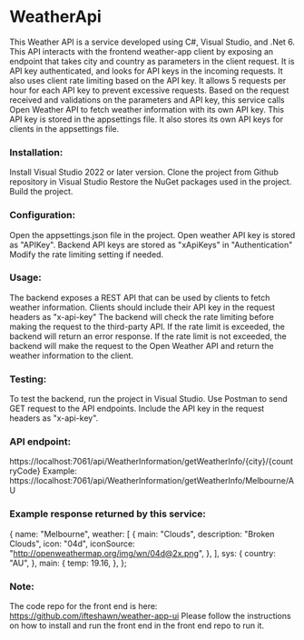 # WeatherApi
This Weather API is a service developed using C#, Visual Studio, and .Net 6. 
This API interacts with the frontend weather-app client by exposing an endpoint that takes city and country as parameters in the client request. It is API key authenticated, and looks for API keys in the incoming requests. It also uses client rate limiting based on the API key. It allows 5 requests per hour for each API key to prevent excessive requests. Based on the request received and validations on the parameters and API key, this service calls Open Weather API to fetch weather information with its own API key. This API key is stored in the appsettings file. It also stores its own API keys for clients in the appsettings file. 

### Installation:

Install Visual Studio 2022 or later version.
Clone the project from Github repository in Visual Studio
Restore the NuGet packages used in the project.
Build the project.

### Configuration:

Open the appsettings.json file in the project.
Open weather API key is stored as "APIKey".
Backend API keys are stored as "xApiKeys" in "Authentication"
Modify the rate limiting setting if needed.

### Usage:

The backend exposes a REST API that can be used by clients to fetch weather information.
Clients should include their API key in the request headers as "x-api-key"
The backend will check the rate limiting before making the request to the third-party API.
If the rate limit is exceeded, the backend will return an error response.
If the rate limit is not exceeded, the backend will make the request to the Open Weather API and return the weather information to the client.

### Testing:

To test the backend, run the project in Visual Studio.
Use Postman to send GET request to the API endpoints.
Include the API key in the request headers as "x-api-key".

### API endpoint:

https://localhost:7061/api/WeatherInformation/getWeatherInfo/{city}/{countryCode}
Example: https://localhost:7061/api/WeatherInformation/getWeatherInfo/Melbourne/AU

### Example response returned by this service:

{
  name: "Melbourne",
  weather: [
    {
      main: "Clouds",
      description: "Broken Clouds",
      icon: "04d",
      iconSource: "http://openweathermap.org/img/wn/04d@2x.png",
    },
  ],
  sys: {
    country: "AU",
  },
  main: {
    temp: 19.16,
  },
};

### Note:
The code repo for the front end is here: https://github.com/ifteshawn/weather-app-ui
Please follow the instructions on how to install and run the front end in the front end repo to run it. 

